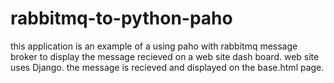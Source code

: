 # rabbitmq-to-python-paho

this application is an example of a using paho with rabbitmq message broker to display the message recieved on a web site dash board. web site uses Django.
the message is recieved and displayed on the base.html page. 
